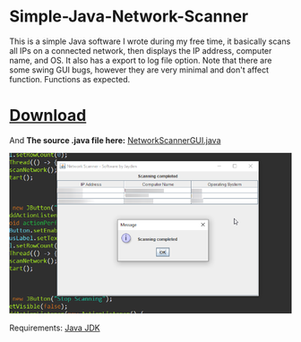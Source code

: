# Simple-Java-Network-Scanner
This is a simple Java software I wrote during my free time, it basically scans all IPs on a connected network, then displays the IP address, computer name, and OS. It also has a export to log file option. Note that there are some swing GUI bugs, however they are very minimal and don't affect function. Functions as expected.

# [Download](https://github.com/TheGameCenter/Simple-Java-Network-Scanner/raw/main/bin/Builds/NetworkScannerPatched.jar)

And **The source .java file here:** [NetworkScannerGUI.java](https://github.com/TheGameCenter/Simple-Java-Network-Scanner/blob/main/src/NetworkScanner/java/NetworkScannerGUI.java)


![](https://raw.githubusercontent.com/TheGameCenter/Simple-Java-Network-Scanner/main/bin/Builds/readme_img.png)

Requirements: [Java JDK](https://www.oracle.com/java/technologies/downloads/#jdk19-windows)
